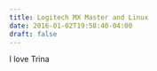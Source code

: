 ```yaml
---
title: Logitech MX Master and Linux
date: 2016-01-02T19:58:40-04:00
draft: false
---
```


I love Trina